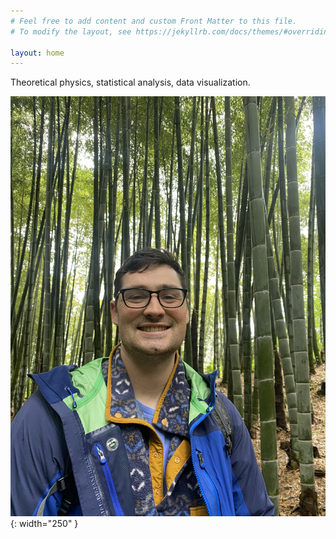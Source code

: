 ```yaml
---
# Feel free to add content and custom Front Matter to this file.
# To modify the layout, see https://jekyllrb.com/docs/themes/#overriding-theme-defaults

layout: home
---
```


Theoretical physics, statistical analysis, data visualization.

![Evan](/img/evan1.jpg){: width="250" }

